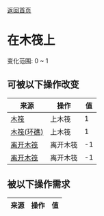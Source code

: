 [返回首页](index.md)  
# 在木筏上  
变化范围: 0 ~ 1  
## 可被以下操作改变  
来源  |  操作  |  值  
----  |  ----  |  ----  
[木筏](RaftEntrance.md)  |  上木筏  |  1  
[木筏(环礁)](RaftEntranceAtoll.md)  |  上木筏  |  1  
[离开木筏](RaftExit.md)  |  离开木筏  |  -1  
[离开木筏](RaftExitAtoll.md)  |  离开木筏  |  -1  
## 被以下操作需求  
来源  |  操作  |  值  
----  |  ----  |  ----  
